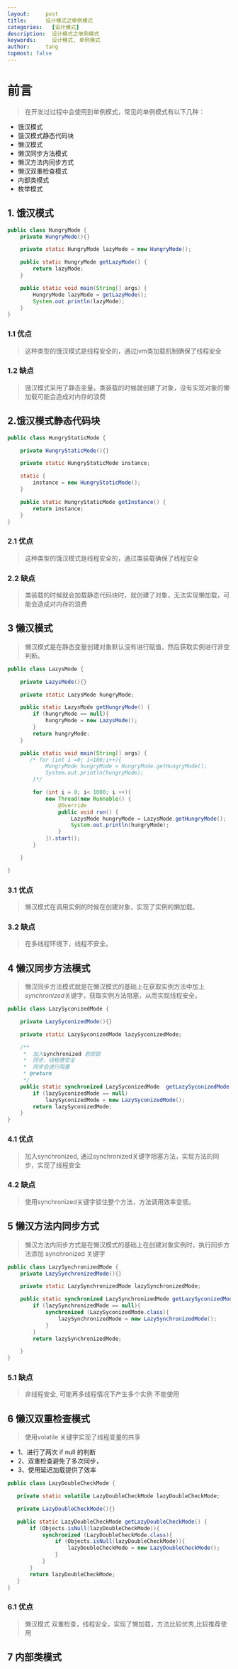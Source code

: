 ```yaml
---
layout:     post
title:      设计模式之单例模式
categories:   [设计模式]
description:  设计模式之单例模式
keywords:     设计模式, 单例模式
author:     tang
topmost: false    
---
```


# 前言

> 在开发过过程中会使用到单例模式，常见的单例模式有以下几种：

* 饿汉模式
* 饿汉模式静态代码块
* 懒汉模式
* 懒汉同步方法模式
* 懒汉方法内同步方式
* 懒汉双重检查模式
* 内部类模式
* 枚举模式

## 1. 饿汉模式

```java
public class HungryMode {
    private HungryMode(){}

    private static HungryMode lazyMode = new HungryMode();

    public static HungryMode getLazyMode() {
        return lazyMode;
    }

    public static void main(String[] args) {
        HungryMode lazyMode = getLazyMode();
        System.out.println(lazyMode);
    }
}
```

### 1.1 优点
> 这种类型的饿汉模式是线程安全的，通过jvm类加载机制确保了线程安全

### 1.2 缺点
> 饿汉模式采用了静态变量，类装载的时候就创建了对象，没有实现对象的懒加载可能会造成对内存的浪费

## 2.饿汉模式静态代码块
```java
public class HungryStaticMode {

    private HungryStaticMode(){}

    private static HungryStaticMode instance;

    static {
        instance = new HungryStaticMode();
    }

    public static HungryStaticMode getInstance() {
        return instance;
    }
}
```

### 2.1 优点
> 这种类型的饿汉模式是线程安全的，通过类装载确保了线程安全

### 2.2 缺点
> 类装载的时候就会加载静态代码块时，就创建了对象，无法实现懒加载，可能会造成对内存的浪费

## 3 懒汉模式
> 懒汉模式是在静态变量创建对象默认没有进行赋值，然后获取实例进行非空判断。

```java
public class LazysMode {

    private LazysMode(){}

    private static LazysMode hungryMode;

    public static LazysMode getHungryMode() {
        if (hungryMode == null){
            hungryMode = new LazysMode();
        }
        return hungryMode;
    }

    public static void main(String[] args) {
       /* for (int i =0; i<100;i++){
            HungryMode hungryMode = HungryMode.getHungryMode();
            System.out.println(hungryMode);
        }*/

        for (int i = 0; i< 1000; i ++){
            new Thread(new Runnable() {
                @Override
                public void run() {
                    LazysMode hungryMode = LazysMode.getHungryMode();
                    System.out.println(hungryMode);
                }
            }).start();
        }

    }

}
```

### 3.1 优点

> 懒汉模式在调用实例的时候在创建对象，实现了实例的懒加载。

### 3.2 缺点
> 在多线程环境下，线程不安全。

## 4 懒汉同步方法模式
> 懒汉同步方法模式就是在懒汉模式的基础上在获取实例方法中加上*synchronized*关键字，获取实例方法阻塞，从而实现线程安全。

```java
public class LazySyconizedMode {

    private LazySyconizedMode(){}

    private static LazySyconizedMode lazySyconizedMode;

    /**
     *  加入synchronized 悲观锁
     *  同步，线程便安全
     *  同步会进行阻塞
     * @return
     */
    public static synchronized LazySyconizedMode  getLazySyconizedMode() {
        if (lazySyconizedMode == null)
            lazySyconizedMode = new LazySyconizedMode();
        return lazySyconizedMode;
    }
}

```
### 4.1 优点
> 加入synchronized, 通过synchronized关键字阻塞方法，实现方法的同步，实现了线程安全

### 4.2 缺点
> 使用synchronized关键字锁住整个方法，方法调用效率变低。

## 5 懒汉方法内同步方式
> 懒汉方法内同步方式是在懒汉模式的基础上在创建对象实例时，执行同步方法添加 synchronized 关键字

```java
public class LazySynchronizedMode {
    private LazySynchronizedMode(){}

    private static LazySynchronizedMode lazySynchronizedMode;

    public static synchronized LazySynchronizedMode getLazySyconizedMode() {
        if (lazySynchronizedMode == null){
            synchronized (LazySyconizedMode.class){
                lazySynchronizedMode = new LazySynchronizedMode();
            }
        }
        return lazySynchronizedMode;

    }
}
```



### 5.1 缺点

> 非线程安全, 可能再多线程情况下产生多个实例 不能使用

## 6 懒汉双重检查模式

>  使用volatile 关键字实现了线程变量的共享
 * 1、进行了两次 if null 的判断
 * 2、双重检查避免了多次同步，
 * 3、使用延迟加载提供了效率

 ```java
 public class LazyDoubleCheckMode {

    private static volatile LazyDoubleCheckMode lazyDoubleCheckMode;

    private LazyDoubleCheckMode(){}

    public static LazyDoubleCheckMode getLazyDoubleCheckMode() {
        if (Objects.isNull(lazyDoubleCheckMode)){
            synchronized (LazyDoubleCheckMode.class){
                if (Objects.isNull(lazyDoubleCheckMode)){
                    lazyDoubleCheckMode = new LazyDoubleCheckMode();
                }
            }
        }
        return lazyDoubleCheckMode;
    }
}
 ```

### 6.1 优点

> 懒汉模式 双重检查，线程安全，实现了懒加载，方法比较优秀,比较推荐使用

## 7 内部类模式
